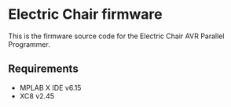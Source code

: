 # Electric Chair firmware

This is the firmware source code for the Electric Chair AVR Parallel Programmer.

## Requirements

- MPLAB X IDE v6.15
- XC8 v2.45